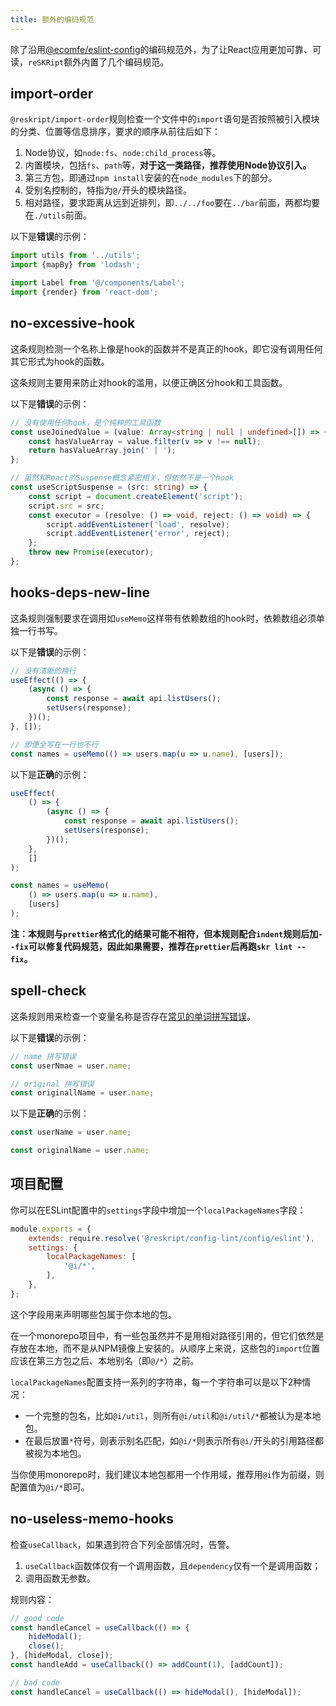 ```yaml
---
title: 额外的编码规范
---
```


除了沿用[@ecomfe/eslint-config](https://github.com/ecomfe/eslint-config)的编码规范外，为了让React应用更加可靠、可读，`reSKRipt`额外内置了几个编码规范。

## import-order

`@reskript/import-order`规则检查一个文件中的`import`语句是否按照被引入模块的分类、位置等信息排序，要求的顺序从前往后如下：

1. Node协议，如`node:fs`、`node:child_process`等。
2. 内置模块，包括`fs`、`path`等，**对于这一类路径，推荐使用Node协议引入。**
3. 第三方包，即通过`npm install`安装的在`node_modules`下的部分。
4. 受别名控制的，特指为`@/`开头的模块路径。
5. 相对路径，要求距离从远到近排列，即`../../foo`要在`../bar`前面，两都均要在`./utils`前面。

以下是**错误**的示例：

```ts
import utils from '../utils';
import {mapBy} from 'lodash';
```

```ts
import Label from '@/components/Label';
import {render} from 'react-dom';
```

## no-excessive-hook

这条规则检测一个名称上像是hook的函数并不是真正的hook，即它没有调用任何其它形式为hook的函数。

这条规则主要用来防止对hook的滥用，以便正确区分hook和工具函数。

以下是**错误**的示例：

```ts
// 没有使用任何hook，是个纯粹的工具函数
const useJoinedValue = (value: Array<string | null | undefined>[]) => {
    const hasValueArray = value.filter(v => v !== null);
    return hasValueArray.join(' | ');
};

// 虽然和React的Suspense概念紧密相关，但依然不是一个hook
const useScriptSuspense = (src: string) => {
    const script = document.createElement('script');
    script.src = src;
    const executor = (resolve: () => void, reject: () => void) => {
        script.addEventListener('load', resolve);
        script.addEventListener('error', reject);
    };
    throw new Promise(executor);
};
```

## hooks-deps-new-line

这条规则强制要求在调用如`useMemo`这样带有依赖数组的hook时，依赖数组必须单独一行书写。

以下是**错误**的示例：

```ts
// 没有清晰的换行
useEffect(() => {
    (async () => {
        const response = await api.listUsers();
        setUsers(response);
    })();
}, []);

// 即便全写在一行也不行
const names = useMemo(() => users.map(u => u.name), [users]);
```

以下是**正确**的示例：

```ts
useEffect(
    () => {
        (async () => {
            const response = await api.listUsers();
            setUsers(response);
        })();
    },
    []
);

const names = useMemo(
    () => users.map(u => u.name),
    [users]
);
```

**注：本规则与`prettier`格式化的结果可能不相符，但本规则配合`indent`规则后加`--fix`可以修复代码规范，因此如果需要，推荐在`prettier`后再跑`skr lint --fix`。**

## spell-check

这条规则用来检查一个变量名称是否存在[常见的单词拼写错误](https://en.wikipedia.org/wiki/Wikipedia:Lists_of_common_misspellings/For_machines)。

以下是**错误**的示例：

```ts
// name 拼写错误
const userNmae = user.name;

// original 拼写错误
const originallName = user.name;
```

以下是**正确**的示例：

```ts
const userName = user.name;

const originalName = user.name;
```

## 项目配置

你可以在ESLint配置中的`settings`字段中增加一个`localPackageNames`字段：

```js
module.exports = {
    extends: require.resolve('@reskript/config-lint/config/eslint'),
    settings: {
        localPackageNames: [
            '@i/*',
        ],
    },
};
```

这个字段用来声明哪些包属于你本地的包。

在一个monorepo项目中，有一些包虽然并不是用相对路径引用的，但它们依然是存放在本地，而不是从NPM镜像上安装的。从顺序上来说，这些包的`import`位置应该在第三方包之后、本地别名（即`@/*`）之前。

`localPackageNames`配置支持一系列的字符串，每一个字符串可以是以下2种情况：

- 一个完整的包名，比如`@i/util`，则所有`@i/util`和`@i/util/*`都被认为是本地包。
- 在最后放置`*`符号，则表示别名匹配，如`@i/*`则表示所有`@i/`开头的引用路径都被视为本地包。

当你使用monorepo时，我们建议本地包都用一个作用域，推荐用`@i`作为前缀，则配置值为`@i/*`即可。


## no-useless-memo-hooks

检查`useCallback`，如果遇到符合下列全部情况时，告警。

1. `useCallback`函数体仅有一个调用函数，且`dependency`仅有一个是调用函数；
2. 调用函数无参数。

规则内容：
```js
// good code
const handleCancel = useCallback(() => {
    hideModal();
    close();
}, [hideModal, close]);
const handleAdd = useCallback(() => addCount(1), [addCount]);

// bad code
const handleCancel = useCallback(() => hideModal(), [hideModal]);
```